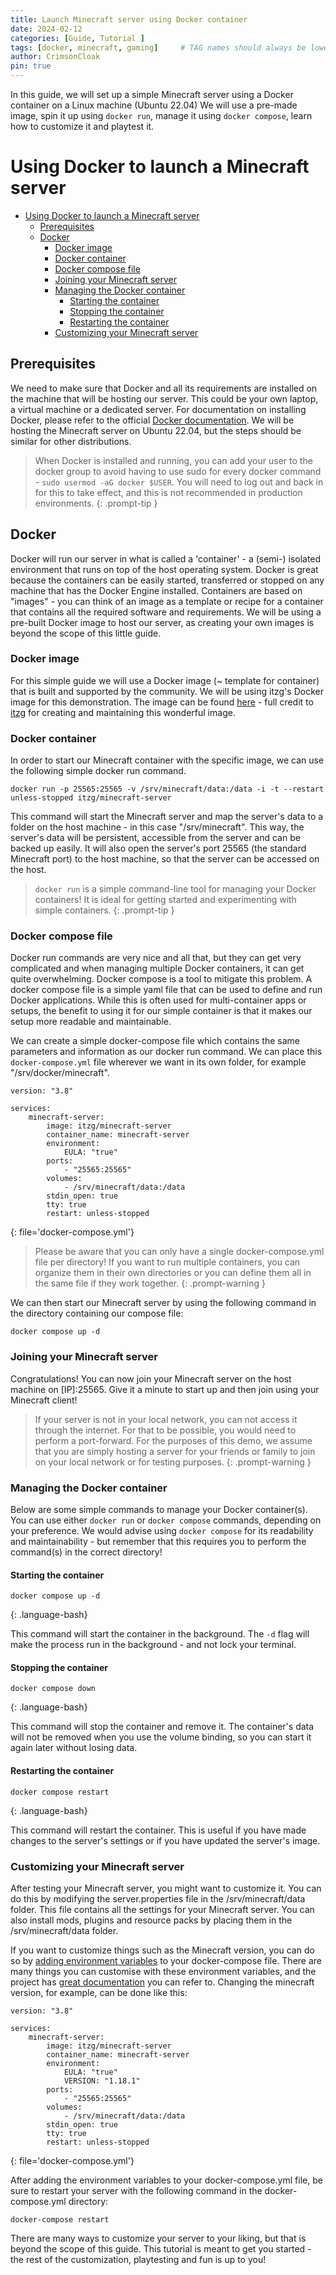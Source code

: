 ```yaml
---
title: Launch Minecraft server using Docker container
date: 2024-02-12
categories: [Guide, Tutorial ]
tags: [docker, minecraft, gaming]     # TAG names should always be lowercase
author: CrimsonCloak
pin: true
---
```


In this guide, we will set up a simple Minecraft server using a Docker container on a Linux machine (Ubuntu 22.04) We will use a pre-made image, spin it up using `docker run`, manage it using `docker compose`, learn how to customize it and playtest it. 



# Using Docker to launch a Minecraft server

- [Using Docker to launch a Minecraft server](#using-docker-to-launch-a-minecraft-server)
  - [Prerequisites](#prerequisites)
  - [Docker](#docker)
    - [Docker image](#docker-image)
    - [Docker container](#docker-container)
    - [Docker compose file](#docker-compose-file)
    - [Joining your Minecraft server](#joining-your-minecraft-server)
    - [Managing the Docker container](#managing-the-docker-container)
      - [Starting the container](#starting-the-container)
      - [Stopping the container](#stopping-the-container)
      - [Restarting the container](#restarting-the-container)
    - [Customizing your Minecraft server](#customizing-your-minecraft-server)


## Prerequisites
We need to make sure that Docker and all its requirements are installed on the machine that will be hosting our server. This could be your own laptop, a virtual machine or a dedicated server. For documentation on installing Docker, please refer to the official [Docker documentation](https://docs.docker.com/engine/install/). We will be hosting the Minecraft server on Ubuntu 22.04, but the steps should be similar for other distributions. 

> When Docker is installed and running, you can add your user to the docker group to avoid having to use sudo for every docker command - `sudo usermod -aG docker $USER`. You will need to log out and back in for this to take effect, and this is not recommended in production environments. 
{: .prompt-tip }

## Docker

Docker will run our server in what is called a 'container' - a (semi-) isolated environment that runs on top of the host operating system. Docker is great because the containers can be easily started, transferred or stopped on any machine that has the Docker Engine installed. Containers are based on "images" - you can think of an image as a template or recipe for a container that contains all the required software and requirements. We will be using a pre-built Docker image to host our server, as creating your own images is beyond the scope of this little guide.

### Docker image

For this simple guide we will use a Docker image (~ template for container) that is built and supported by the community. We will be using itzg's Docker image for this demonstration. The image can be found [here](https://github.com/itzg/docker-minecraft-server) - full credit to [itzg](https://github.com/itzg) for creating and maintaining this wonderful image.


### Docker container

In order to start our Minecraft container with the specific image, we can use the following simple docker run command. 
```console  
docker run -p 25565:25565 -v /srv/minecraft/data:/data -i -t --restart unless-stopped itzg/minecraft-server
```


This command will start the Minecraft server and map the server's data to a folder on the host machine - in this case "/srv/minecraft". This way, the server's data will be persistent, accessible from the server and can be backed up easily. It will also open the server's port 25565 (the standard Minecraft port) to the host machine, so that the server can be accessed on the host.

> `docker run` is a simple command-line tool for managing your Docker containers! It is ideal for getting started and experimenting with simple containers.
{: .prompt-tip }

### Docker compose file 

Docker run commands are very nice and all that, but they can get very complicated and when managing multiple Docker containers, it can get quite overwhelming. Docker compose is a tool to mitigate this problem. A docker compose file is a simple yaml file that can be used to define and run Docker applications. While this is often used for multi-container apps or setups, the benefit to using it for our simple container is that it makes our setup more readable and maintainable.

We can create a simple docker-compose file which contains the same parameters and information as our docker run command. We can place this `docker-compose.yml` file wherever we want in its own folder, for example "/srv/docker/minecraft". 
    
```console
version: "3.8"

services:
    minecraft-server:
        image: itzg/minecraft-server
        container_name: minecraft-server
        environment:
            EULA: "true"
        ports:
            - "25565:25565"
        volumes:
            - /srv/minecraft/data:/data
        stdin_open: true
        tty: true
        restart: unless-stopped
```
{: file='docker-compose.yml'} 


> Please be aware that you can only have a single docker-compose.yml file per directory! If you want to run multiple containers, you can organize them in their own directories or you can define them all in the same file if they work together.
{: .prompt-warning }

We can then start our Minecraft server by using the following command in the directory containing our compose file:

```console
docker compose up -d
```

### Joining your Minecraft server
Congratulations! You can now join your Minecraft server on the host machine on [IP]:25565. Give it a minute to start up and then join using your Minecraft client!

> If your server is not in your local network, you can not access it through the internet. For that to be possible, you would need to perform a port-forward. For the purposes of this demo, we assume that you are simply hosting a server for your friends or family to join on your local network or for testing purposes.
{: .prompt-warning }


### Managing the Docker container

Below are some simple commands to manage your Docker container(s). You can use either `docker run` or `docker compose` commands, depending on your preference. We would advise using `docker compose` for its readability and maintainability - but remember that this requires you to perform the command(s) in the correct directory!

#### Starting the container
```console
docker compose up -d
```
{: .language-bash}

This command will start the container in the background. The `-d` flag will make the process run in the background - and not lock your terminal.

#### Stopping the container
```console  
docker compose down
```
{: .language-bash}

This command will stop the container and remove it. The container's data will not be removed when you use the volume binding, so you can start it again later without losing data.

#### Restarting the container
```console
docker compose restart
```
{: .language-bash}

This command will restart the container. This is useful if you have made changes to the server's settings or if you have updated the server's image.





### Customizing your Minecraft server

After testing your Minecraft server, you might want to customize it. You can do this by modifying the server.properties file in the /srv/minecraft/data folder. This file contains all the settings for your Minecraft server. You can also install mods, plugins and resource packs by placing them in the /srv/minecraft/data folder. 

If you want to customize things such as the Minecraft version, you can do so by [adding environment variables](https://docker-minecraft-server.readthedocs.io/en/latest/versions/minecraft/) to your docker-compose file. There are many things you can customise with these environment variables, and the project has [great documentation](https://docker-minecraft-server.readthedocs.io/en/latest/configuration/server-properties/) you can refer to. Changing the minecraft version, for example, can be done like this:
```console
version: "3.8"

services:
    minecraft-server:
        image: itzg/minecraft-server
        container_name: minecraft-server
        environment:
            EULA: "true"
            VERSION: "1.18.1"
        ports:
            - "25565:25565"
        volumes:
            - /srv/minecraft/data:/data
        stdin_open: true
        tty: true
        restart: unless-stopped
```
{: file='docker-compose.yml'} 


After adding the environment variables to your docker-compose.yml file, be sure to restart your server with the following command in the docker-compose.yml directory:
```console
docker-compose restart
```

There are many ways to customize your server to your liking, but that is beyond the scope of this guide. This tutorial is meant to get you started - the rest of the customization, playtesting and fun is up to you!




